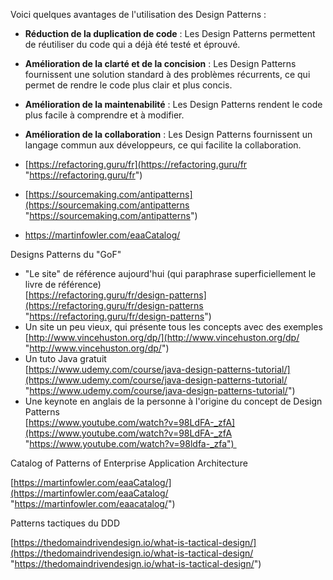 
Voici quelques avantages de l'utilisation des Design Patterns :

- **Réduction de la duplication de code** : Les Design Patterns permettent de réutiliser du code qui a déjà été testé et éprouvé.
- **Amélioration de la clarté et de la concision** : Les Design Patterns fournissent une solution standard à des problèmes récurrents, ce qui permet de rendre le code plus clair et plus concis.
- **Amélioration de la maintenabilité** : Les Design Patterns rendent le code plus facile à comprendre et à modifier.
- **Amélioration de la collaboration** : Les Design Patterns fournissent un langage commun aux développeurs, ce qui facilite la collaboration.

- [https://refactoring.guru/fr](https://refactoring.guru/fr "https://refactoring.guru/fr")  
- [https://sourcemaking.com/antipatterns](https://sourcemaking.com/antipatterns "https://sourcemaking.com/antipatterns")
- https://martinfowler.com/eaaCatalog/

Designs Patterns du "GoF"

-   "Le site" de référence aujourd'hui (qui paraphrase superficiellement le livre de référence)  
    [https://refactoring.guru/fr/design-patterns](https://refactoring.guru/fr/design-patterns "https://refactoring.guru/fr/design-patterns")
-   Un site un peu vieux, qui présente tous les concepts avec des exemples  
    [http://www.vincehuston.org/dp/](http://www.vincehuston.org/dp/ "http://www.vincehuston.org/dp/")
-   Un tuto Java gratuit  
    [https://www.udemy.com/course/java-design-patterns-tutorial/](https://www.udemy.com/course/java-design-patterns-tutorial/ "https://www.udemy.com/course/java-design-patterns-tutorial/")
-   Une keynote en anglais de la personne à l'origine du concept de Design Patterns  
    [https://www.youtube.com/watch?v=98LdFA-_zfA](https://www.youtube.com/watch?v=98LdFA-_zfA "https://www.youtube.com/watch?v=98ldfa-_zfa") 

Catalog of Patterns of Enterprise Application Architecture

[https://martinfowler.com/eaaCatalog/](https://martinfowler.com/eaaCatalog/ "https://martinfowler.com/eaacatalog/")

Patterns tactiques du DDD

[https://thedomaindrivendesign.io/what-is-tactical-design/](https://thedomaindrivendesign.io/what-is-tactical-design/ "https://thedomaindrivendesign.io/what-is-tactical-design/")

